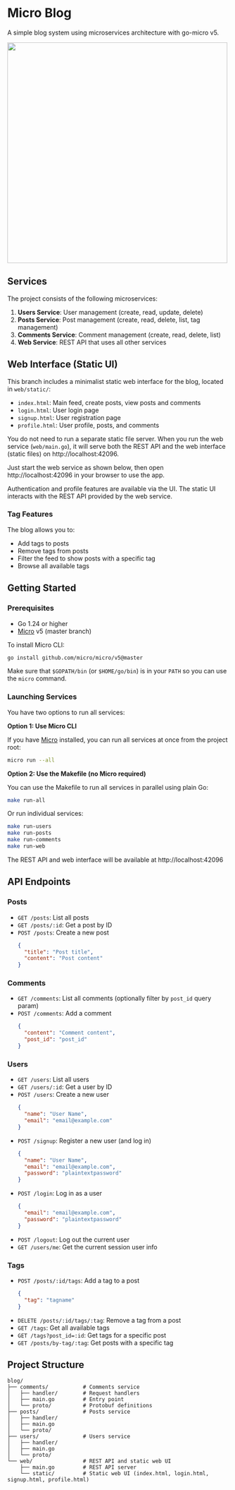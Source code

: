 # Micro Blog

A simple blog system using microservices architecture with go-micro v5.

<img src=https://github.com/user-attachments/assets/c7c74c36-32da-4120-af88-254d00ecf8c6 height=500px width=auto>


## Services

The project consists of the following microservices:

1. **Users Service**: User management (create, read, update, delete)
2. **Posts Service**: Post management (create, read, delete, list, tag management)
3. **Comments Service**: Comment management (create, read, delete, list)
4. **Web Service**: REST API that uses all other services

## Web Interface (Static UI)

This branch includes a minimalist static web interface for the blog, located in `web/static/`:

- `index.html`: Main feed, create posts, view posts and comments
- `login.html`: User login page
- `signup.html`: User registration page
- `profile.html`: User profile, posts, and comments

You do not need to run a separate static file server. When you run the web service (`web/main.go`), it will serve both the REST API and the web interface (static files) on http://localhost:42096.

Just start the web service as shown below, then open http://localhost:42096 in your browser to use the app.

Authentication and profile features are available via the UI. The static UI interacts with the REST API provided by the web service.

### Tag Features

The blog allows you to:
- Add tags to posts
- Remove tags from posts
- Filter the feed to show posts with a specific tag
- Browse all available tags

## Getting Started

### Prerequisites

- Go 1.24 or higher
- [Micro](https://github.com/micro/micro) v5 (master branch)

To install Micro CLI:

```bash
go install github.com/micro/micro/v5@master
```

Make sure that `$GOPATH/bin` (or `$HOME/go/bin`) is in your `PATH` so you can use the `micro` command.

### Launching Services

You have two options to run all services:

**Option 1: Use Micro CLI**

If you have [Micro](https://github.com/micro/micro) installed, you can run all services at once from the project root:

```bash
micro run --all
```

**Option 2: Use the Makefile (no Micro required)**

You can use the Makefile to run all services in parallel using plain Go:

```bash
make run-all
```

Or run individual services:

```bash
make run-users
make run-posts
make run-comments
make run-web
```

The REST API and web interface will be available at http://localhost:42096

## API Endpoints

### Posts

- `GET /posts`: List all posts
- `GET /posts/:id`: Get a post by ID
- `POST /posts`: Create a new post
  ```json
  {
    "title": "Post title",
    "content": "Post content"
  }
  ```

### Comments

- `GET /comments`: List all comments (optionally filter by `post_id` query param)
- `POST /comments`: Add a comment
  ```json
  {
    "content": "Comment content",
    "post_id": "post_id"
  }
  ```

### Users

- `GET /users`: List all users
- `GET /users/:id`: Get a user by ID
- `POST /users`: Create a new user
  ```json
  {
    "name": "User Name",
    "email": "email@example.com"
  }
  ```
- `POST /signup`: Register a new user (and log in)
  ```json
  {
    "name": "User Name",
    "email": "email@example.com",
    "password": "plaintextpassword"
  }
  ```
- `POST /login`: Log in as a user
  ```json
  {
    "email": "email@example.com",
    "password": "plaintextpassword"
  }
  ```
- `POST /logout`: Log out the current user
- `GET /users/me`: Get the current session user info

### Tags

- `POST /posts/:id/tags`: Add a tag to a post
  ```json
  {
    "tag": "tagname"
  }
  ```
- `DELETE /posts/:id/tags/:tag`: Remove a tag from a post
- `GET /tags`: Get all available tags
- `GET /tags?post_id=:id`: Get tags for a specific post
- `GET /posts/by-tag/:tag`: Get posts with a specific tag

## Project Structure

```
blog/
├── comments/           # Comments service
│   ├── handler/        # Request handlers
│   ├── main.go         # Entry point
│   └── proto/          # Protobuf definitions
├── posts/              # Posts service
│   ├── handler/
│   ├── main.go
│   └── proto/
├── users/              # Users service
│   ├── handler/
│   ├── main.go
│   └── proto/
└── web/                # REST API and static web UI
    ├── main.go         # REST API server
    └── static/         # Static web UI (index.html, login.html, signup.html, profile.html)
```
